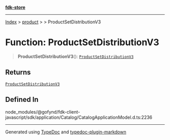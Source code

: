 [**fdk-store**](../../../README.md)
***

[Index](../../../API.md) > [product](../../README.md) > [<internal>](../README.md) > ProductSetDistributionV3

# Function: ProductSetDistributionV3

> **ProductSetDistributionV3**(): [`ProductSetDistributionV3`](../type-aliases/type-alias.ProductSetDistributionV3.md)

## Returns

[`ProductSetDistributionV3`](../type-aliases/type-alias.ProductSetDistributionV3.md)

## Defined In

node\_modules/@gofynd/fdk-client-javascript/sdk/application/Catalog/CatalogApplicationModel.d.ts:2236

***
Generated using [TypeDoc](https://typedoc.org/) and [typedoc-plugin-markdown](https://www.npmjs.com/package/typedoc-plugin-markdown)
